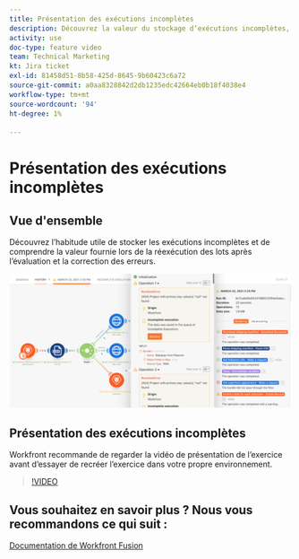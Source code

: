 ```yaml
---
title: Présentation des exécutions incomplètes
description: Découvrez la valeur du stockage d’exécutions incomplètes, puis de la réexécution de lots après l’évaluation et la correction des erreurs dans [!DNL Adobe Workfront Fusion].
activity: use
doc-type: feature video
team: Technical Marketing
kt: Jira ticket
exl-id: 81458d51-8b58-425d-8645-9b60423c6a72
source-git-commit: a0aa8328842d2db1235edc42664eb0b18f4038e4
workflow-type: tm+mt
source-wordcount: '94'
ht-degree: 1%

---
```


# Présentation des exécutions incomplètes

## Vue d&#39;ensemble

Découvrez l’habitude utile de stocker les exécutions incomplètes et de comprendre la valeur fournie lors de la réexécution des lots après l’évaluation et la correction des erreurs.

![Une image d’un scénario avec gestion des erreurs](assets/troubleshooting-and-error-handling-8.png)

## Présentation des exécutions incomplètes

Workfront recommande de regarder la vidéo de présentation de l’exercice avant d’essayer de recréer l’exercice dans votre propre environnement.

>[!VIDEO](https://video.tv.adobe.com/v/335308/?quality=12)

## Vous souhaitez en savoir plus ? Nous vous recommandons ce qui suit :

[Documentation de Workfront Fusion](https://experienceleague.adobe.com/docs/workfront/using/adobe-workfront-fusion/workfront-fusion-2.html?lang=en)
